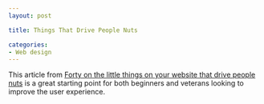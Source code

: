 ```yaml
---
layout: post

title: Things That Drive People Nuts

categories:
- Web design
---
```


This article from [Forty on the little things on your website that drive people nuts](http://www.fortyagency.com/stuff/post/shlock-and-awe) is a great starting point for both beginners and veterans looking to improve the user experience.